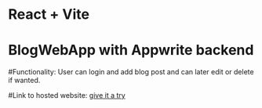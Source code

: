 # React + Vite

# BlogWebApp with Appwrite backend

#Functionality: User can login and add blog post and can later edit or delete if wanted.

#Link to hosted website: [give it a try](https://blog-web-app-eight.vercel.app/)
